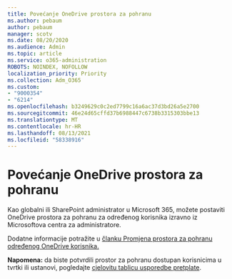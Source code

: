 ```yaml
---
title: Povećanje OneDrive prostora za pohranu
ms.author: pebaum
author: pebaum
manager: scotv
ms.date: 08/20/2020
ms.audience: Admin
ms.topic: article
ms.service: o365-administration
ROBOTS: NOINDEX, NOFOLLOW
localization_priority: Priority
ms.collection: Adm_O365
ms.custom:
- "9000354"
- "6214"
ms.openlocfilehash: b3249629c0c2ed7799c16a6ac37d3bd26a5e2700
ms.sourcegitcommit: 46e24d65cffd37b6988447c6738b3315303bbe13
ms.translationtype: MT
ms.contentlocale: hr-HR
ms.lasthandoff: 08/13/2021
ms.locfileid: "58338916"
---
```

# <a name="increase-onedrive-storage"></a>Povećanje OneDrive prostora za pohranu

Kao globalni ili SharePoint administrator u Microsoft 365, možete postaviti OneDrive prostora za pohranu za određenog korisnika izravno iz Microsoftova centra za administratore.  

Dodatne informacije potražite u [članku Promjena prostora za pohranu određenog OneDrive korisnika.](https://docs.microsoft.com/onedrive/change-user-storage)

**Napomena:** da biste potvrdili prostor za pohranu dostupan korisnicima u tvrtki ili ustanovi, pogledajte [cjelovitu tablicu usporedbe pretplate](https://go.microsoft.com/fwlink/?linkid=2139145). 